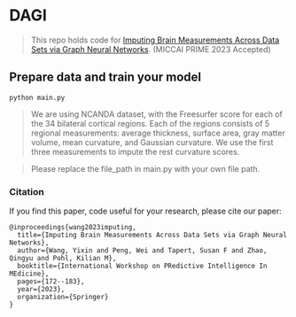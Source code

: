# DAGI

> This repo holds code for [Imputing Brain Measurements Across Data Sets via Graph Neural Networks](https://link.springer.com/chapter/10.1007/978-3-031-46005-0_15#citeas). (MICCAI PRIME 2023 Accepted)

## Prepare data and train your model
```
python main.py
```
> We are using NCANDA dataset, with the Freesurfer score for each of the 34 bilateral cortical regions. Each of the regions consists of 5 regional measurements: average thickness, surface area, gray matter volume, mean curvature, and Gaussian curvature. We use the first three measurements to impute the rest curvature scores.

> Please replace the file_path in main.py with your own file path.


### Citation
If you find this paper, code useful for your research, please cite our paper:
```
@inproceedings{wang2023imputing,
  title={Imputing Brain Measurements Across Data Sets via Graph Neural Networks},
  author={Wang, Yixin and Peng, Wei and Tapert, Susan F and Zhao, Qingyu and Pohl, Kilian M},
  booktitle={International Workshop on PRedictive Intelligence In MEdicine},
  pages={172--183},
  year={2023},
  organization={Springer}
}

